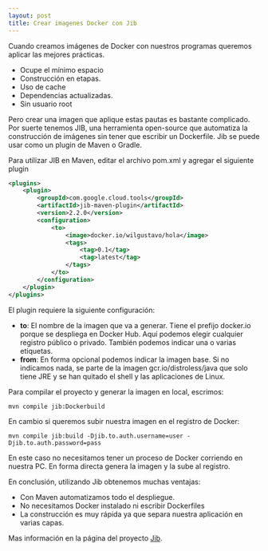 ```yaml
---
layout: post
title: Crear imagenes Docker con Jib
---
```


Cuando creamos imágenes de Docker con nuestros programas queremos aplicar las mejores prácticas.

- Ocupe el mínimo espacio
- Construcción en etapas.
- Uso de cache
- Dependencias actualizadas.
- Sin usuario root

Pero crear una imagen que aplique estas pautas es bastante complicado. Por suerte tenemos JIB, una herramienta open-source que automatiza la construcción de imágenes sin tener que escribir un Dockerfile. Jib se puede usar como un plugin de Maven o Gradle.

Para utilizar JIB en Maven, editar el archivo pom.xml y agregar el siguiente plugin

```xml
<plugins>
    <plugin>
        <groupId>com.google.cloud.tools</groupId>
        <artifactId>jib-maven-plugin</artifactId>
        <version>2.2.0</version>
        <configuration>
            <to>
                <image>docker.io/wilgustavo/hola</image>
                <tags>
                    <tag>0.1</tag>
                    <tag>latest</tag>
                </tags>
            </to>
        </configuration>
    </plugin>
</plugins>
```

El plugin requiere la siguiente configuración:

- **to**: El nombre de la imagen que va a generar. Tiene el prefijo docker.io porque se despliega en Docker Hub. Aquí podemos elegir cualquier registro público o privado.
  También podemos indicar una o varias etiquetas.
- **from**: En forma opcional podemos indicar la imagen base. Si no indicamos nada, se parte de la imagen gcr.io/distroless/java que solo tiene JRE y se han quitado el shell y las aplicaciones de Linux.

Para compilar el proyecto y generar la imagen en local, escrimos:

```
mvn compile jib:Dockerbuild
```

En cambio si queremos subir nuestra imagen en el registro de Docker:

```
mvn compile jib:build -Djib.to.auth.username=user -Djib.to.auth.password=pass
```

En este caso no necesitamos tener un proceso de Docker corriendo en nuestra PC. En forma directa genera la imagen y la sube al registro.

En conclusión, utilizando Jib obtenemos muchas ventajas:

- Con Maven automatizamos todo el despliegue.
- No necesitamos Docker instalado ni escribir Dockerfiles
- La construcción es muy rápida ya que separa nuestra aplicación en varias capas.

Mas información en la página del proyecto [Jib](https://github.com/GoogleContainerTools/jib).
